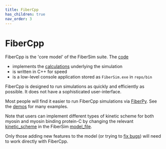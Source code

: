 ```yaml
---
title: FiberCpp
has_children: true
nav_order: 3
---
```


# FiberCpp

FiberCpp is the 'core model' of the FiberSim suite. The [code](code/code.html)
+ implements the [calculations](calculations/calculations.html) underlying the simulation
+ is written in C++ for speed
+ is a low-level console application stored as `FiberSim.exe` in `repo/bin`

FiberCpp is designed to run simulations as quickly and efficiently as possible. It does not have a sophisticated user-interface.

Most people will find it easier to run FiberCpp simulations via [FiberPy](../FiberPy/FiberPy.html). See the [demos](../demos/demos.html) for many examples.

Note that users can implement different types of kinetic scheme for both myosin and myosin binding protein-C by changing the relevant [kinetic_scheme](../structures/model/kinetic_scheme/kinetic_scheme.html) in the FiberSim [model_file](../structures/model/model.html).

Only those adding new features to the model (or trying to [fix bugs](http://github.com/campbell-muscle-lab/FiberSim/issues)) will need to work directly with FiberCpp. 